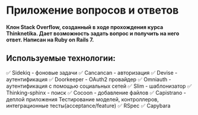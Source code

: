 # **Приложение вопросов и ответов**
#### Клон Stack Overflow, созданный в ходе прохождения курса Thinknetika. Дает возможность задать вопрос и получить на него ответ. Написан на Ruby on Rails 7.

## **Используемые технологии:**
:white_check_mark: Sidekiq - фоновые задачи
:white_check_mark: Cancancan - авторизация
:white_check_mark: Devise - аутентификация
:white_check_mark: Doorkeeper - OAuth2 провайдер
:white_check_mark: Omniauth - аутентификация с помощью социальных сетей
:white_check_mark: Slim - шаблонизатор
:white_check_mark: Thinking-sphinx - поиск
:white_check_mark: Сocoon - добавление файлов
:white_check_mark: Capistrano - деплой приложения
Тестирование моделей, контроллеров, интеграционные тесты(acceptance/feature)
:white_check_mark: RSpec
:white_check_mark: Capybara
